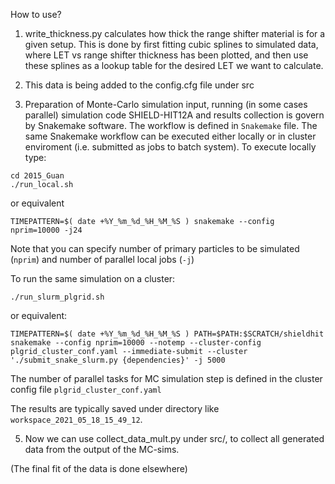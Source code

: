 How to use?

1. write_thickness.py calculates how thick the range shifter material is for a given setup. This is done by first fitting cubic splines to simulated data, where LET vs range shifter thickness has been plotted, and then use these splines as a lookup table for the desired LET we want to calculate.
   
2. This data is being added to the config.cfg file under src

3. Preparation of Monte-Carlo simulation input, running (in some cases parallel) simulation code SHIELD-HIT12A 
   and results collection is govern by Snakemake software. The workflow is defined in `Snakemake` file. 
   The same Snakemake workflow can be executed either locally or in cluster enviroment (i.e. submitted as jobs to batch system).
   To execute locally type:   

```
cd 2015_Guan
./run_local.sh
```

or equivalent

```
TIMEPATTERN=$( date +%Y_%m_%d_%H_%M_%S ) snakemake --config nprim=10000 -j24
```

Note that you can specify number of primary particles to be simulated (`nprim`) and number of parallel local jobs (`-j`)

To run the same simulation on a cluster:

```
./run_slurm_plgrid.sh
```

or equivalent:
```
TIMEPATTERN=$( date +%Y_%m_%d_%H_%M_%S ) PATH=$PATH:$SCRATCH/shieldhit snakemake --config nprim=10000 --notemp --cluster-config plgrid_cluster_conf.yaml --immediate-submit --cluster './submit_snake_slurm.py {dependencies}' -j 5000
```

The number of parallel tasks for MC simulation step is defined in the cluster config file `plgrid_cluster_conf.yaml`

The results are typically saved under directory like `workspace_2021_05_18_15_49_12`.

5. Now we can use collect_data_mult.py under src/, to collect all generated data from the output of the MC-sims. 

(The final fit of the data is done elsewhere)
